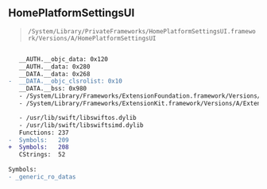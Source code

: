## HomePlatformSettingsUI

> `/System/Library/PrivateFrameworks/HomePlatformSettingsUI.framework/Versions/A/HomePlatformSettingsUI`

```diff

   __AUTH.__objc_data: 0x120
   __AUTH.__data: 0x280
   __DATA.__data: 0x268
-  __DATA.__objc_clsrolist: 0x10
   __DATA.__bss: 0x980
   - /System/Library/Frameworks/ExtensionFoundation.framework/Versions/A/ExtensionFoundation
   - /System/Library/Frameworks/ExtensionKit.framework/Versions/A/ExtensionKit

   - /usr/lib/swift/libswiftos.dylib
   - /usr/lib/swift/libswiftsimd.dylib
   Functions: 237
-  Symbols:   209
+  Symbols:   208
   CStrings:  52
 
Symbols:
- _generic_ro_datas

```

